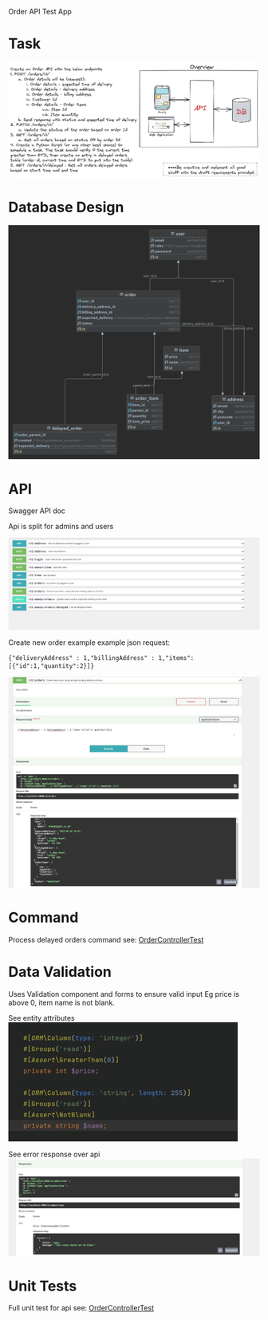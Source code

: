 Order API Test App

# Task #
![](BackendTask.png)

# Database Design #
![](orderingApiTest_diagram.png)

# API #
Swagger API doc

Api is split for admins and users

![](api.png)

Create new order example
example json request: 
```
{"deliveryAddress" : 1,"billingAddress" : 1,"items":[{"id":1,"quantity":2}]}
```
![](order-submit.jpg)





# Command #
Process delayed orders command see: [OrderControllerTest](src/Command/ProcessDelayedOrdersCommand.php)

# Data Validation #
Uses Validation component and forms to ensure valid input
Eg price is above 0, item name is not blank.

See entity attributes
![](validation-entity.jpg)

See error response over api
![](validation-swagger.jpg)


# Unit Tests #
Full unit test for api
see: [OrderControllerTest](tests/OrderControllerTest.php)